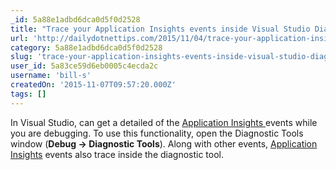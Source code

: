 ```yaml
---
_id: 5a88e1adbd6dca0d5f0d2528
title: "Trace your Application Insights events inside Visual Studio Diagnostic tools"
url: 'http://dailydotnettips.com/2015/11/04/trace-your-application-insights-events-inside-visual-studio-diagnostic-tools/'
category: 5a88e1adbd6dca0d5f0d2528
slug: 'trace-your-application-insights-events-inside-visual-studio-diagnostic-tools'
user_id: 5a83ce59d6eb0005c4ecda2c
username: 'bill-s'
createdOn: '2015-11-07T09:57:20.000Z'
tags: []
---
```


In Visual Studio, can get a detailed of the <a href="http://dailydotnettips.com/tag/application-insights/" target="_blank">Application Insights </a>events while you are debugging. To use this functionality, open the Diagnostic Tools window (<strong>Debug -&gt; Diagnostic Tools</strong>). Along with other events, <a href="http://dailydotnettips.com/tag/application-insights/" target="_blank">Application Insights</a> events also trace inside the diagnostic tool.
